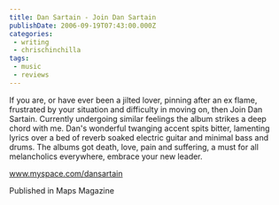 ```yaml
---
title: Dan Sartain - Join Dan Sartain
publishDate: 2006-09-19T07:43:00.000Z
categories:
 - writing
 - chrischinchilla
tags:
 - music 
 - reviews
---
```


If you are, or have ever been a jilted lover, pinning after an ex flame, frustrated by your situation and difficulty in moving on, then Join Dan Sartain. Currently undergoing similar feelings the album strikes a deep chord with me. Dan's wonderful twanging accent spits bitter, lamenting lyrics over a bed of reverb soaked electric guitar and minimal bass and drums. The albums got death, love, pain and suffering, a must for all melancholics everywhere, embrace your new leader.

<a href='https://www.myspace.com/dansartain' target='_blank'>www.myspace.com/dansartain</a>

Published in Maps Magazine
